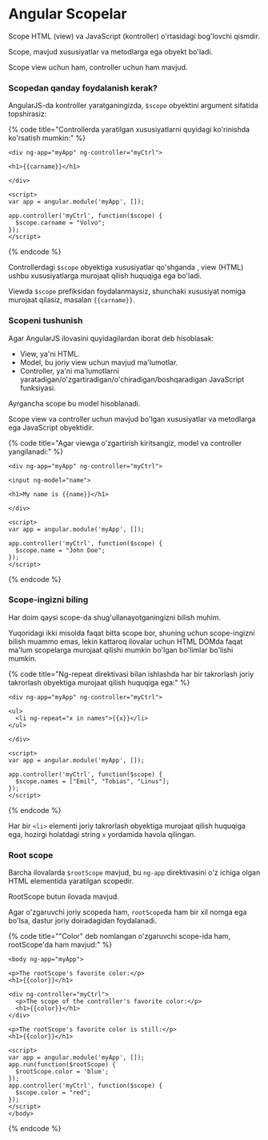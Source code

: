 # Angular Scopelar

Scope HTML (view) va JavaScript (kontroller) o'rtasidagi bog'lovchi qismdir.

Scope, mavjud xususiyatlar va metodlarga ega obyekt bo'ladi.

Scope view uchun ham, controller uchun ham mavjud.

### Scopedan qanday foydalanish kerak?

AngularJS-da kontroller yaratganingizda, `$scope` obyektini argument sifatida topshirasiz:

{% code title="Controllerda yaratilgan xususiyatlarni quyidagi ko'rinishda ko'rsatish mumkin:" %}
```
<div ng-app="myApp" ng-controller="myCtrl">

<h1>{{carname}}</h1>

</div>

<script>
var app = angular.module('myApp', []);

app.controller('myCtrl', function($scope) {
  $scope.carname = "Volvo";
});
</script>
```
{% endcode %}

Controllerdagi `$scope` obyektiga xususiyatlar qo'shganda , view (HTML) ushbu xususiyatlarga murojaat qilish huquqiga ega bo'ladi.

Viewda `$scope` prefiksidan foydalanmaysiz, shunchaki xususiyat nomiga murojaat qilasiz, masalan `{{carname}}`.

### Scopeni tushunish

Agar AngularJS ilovasini quyidagilardan iborat deb hisoblasak:

* View, ya'ni HTML.
* Model, bu joriy view uchun mavjud ma'lumotlar.
* Controller, ya'ni ma'lumotlarni yaratadigan/o'zgartiradigan/o'chiradigan/boshqaradigan JavaScript funksiyasi.

Ayrgancha scope bu model hisoblanadi.

Scope view va controller uchun mavjud bo'lgan xususiyatlar va metodlarga ega JavaScript obyektidir.

{% code title="Agar viewga o'zgartirish kiritsangiz, model va controller yangilanadi:" %}
```
<div ng-app="myApp" ng-controller="myCtrl">

<input ng-model="name">

<h1>My name is {{name}}</h1>

</div>

<script>
var app = angular.module('myApp', []);

app.controller('myCtrl', function($scope) {
  $scope.name = "John Doe";
});
</script>
```
{% endcode %}

### Scope-ingizni biling

Har doim qaysi scope-da shug'ullanayotganingizni bilish muhim.

Yuqoridagi ikki misolda faqat bitta scope bor, shuning uchun scope-ingizni bilish muammo emas, lekin kattaroq ilovalar uchun HTML DOMda faqat ma'lum scopelarga murojaat qilishi mumkin bo'lgan bo'limlar bo'lishi mumkin.

{% code title="Ng-repeat direktivasi bilan ishlashda har bir takrorlash joriy takrorlash obyektiga murojaat qilish huquqiga ega:" %}
```
<div ng-app="myApp" ng-controller="myCtrl">

<ul>
  <li ng-repeat="x in names">{{x}}</li>
</ul>

</div>

<script>
var app = angular.module('myApp', []);

app.controller('myCtrl', function($scope) {
  $scope.names = ["Emil", "Tobias", "Linus"];
});
</script>
```
{% endcode %}

Har bir `<li>` elementi joriy takrorlash obyektiga murojaat qilish huquqiga ega, hozirgi holatdagi string `x` yordamida havola qilingan.

### Root scope

Barcha ilovalarda `$rootScope` mavjud, bu `ng-app` direktivasini o'z ichiga olgan HTML elementida yaratilgan scopedir.

RootScope butun ilovada mavjud.

Agar o'zgaruvchi joriy scopeda ham, `rootScope`da ham bir xil nomga ega bo'lsa, dastur joriy doiradagidan foydalanadi.

{% code title=""Color" deb nomlangan o'zgaruvchi scope-ida ham, rootScope'da ham mavjud:" %}
```
<body ng-app="myApp">

<p>The rootScope's favorite color:</p>
<h1>{{color}}</h1>

<div ng-controller="myCtrl">
  <p>The scope of the controller's favorite color:</p>
  <h1>{{color}}</h1>
</div>

<p>The rootScope's favorite color is still:</p>
<h1>{{color}}</h1>

<script>
var app = angular.module('myApp', []);
app.run(function($rootScope) {
  $rootScope.color = 'blue';
});
app.controller('myCtrl', function($scope) {
  $scope.color = "red";
});
</script>
</body>
```
{% endcode %}
